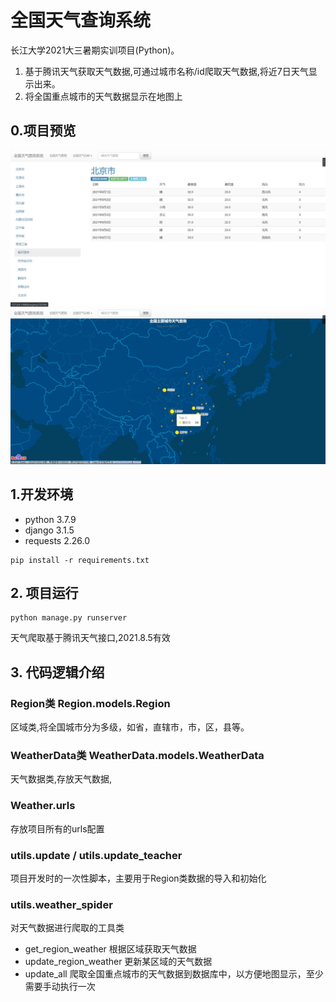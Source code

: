 # 全国天气查询系统
长江大学2021大三暑期实训项目(Python)。

1. 基于腾讯天气获取天气数据,可通过城市名称/id爬取天气数据,将近7日天气显示出来。
2. 将全国重点城市的天气数据显示在地图上
## 0.项目预览
![image](./git_images/query.jpg)
![image](./git_images/map.jpg)
## 1.开发环境
- python 3.7.9
- django 3.1.5
- requests 2.26.0
```shell
pip install -r requirements.txt
```

## 2. 项目运行
```shell
python manage.py runserver
```
天气爬取基于腾讯天气接口,2021.8.5有效

## 3. 代码逻辑介绍
### Region类 Region.models.Region
区域类,将全国城市分为多级，如省，直辖市，市，区，县等。
### WeatherData类 WeatherData.models.WeatherData
天气数据类,存放天气数据,

### Weather.urls
存放项目所有的urls配置

### utils.update / utils.update_teacher
项目开发时的一次性脚本，主要用于Region类数据的导入和初始化

### utils.weather_spider
对天气数据进行爬取的工具类
- get_region_weather
根据区域获取天气数据
- update_region_weather
更新某区域的天气数据
- update_all
爬取全国重点城市的天气数据到数据库中，以方便地图显示，至少需要手动执行一次


